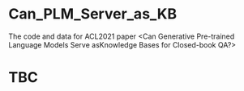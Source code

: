 # Can_PLM_Server_as_KB
The code and data for ACL2021 paper <Can Generative Pre-trained Language Models Serve asKnowledge Bases for Closed-book QA?>
# TBC
